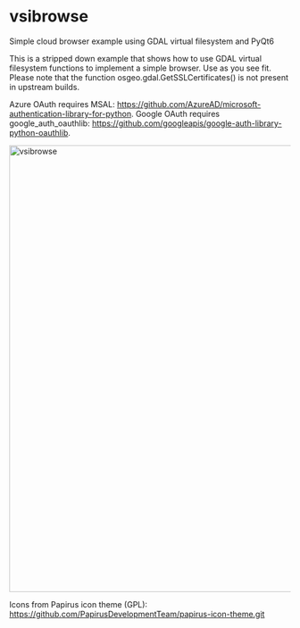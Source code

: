 # vsibrowse
Simple cloud browser example using GDAL virtual filesystem and PyQt6

This is a stripped down example that shows how to use GDAL virtual filesystem functions to implement a simple browser. Use as you see fit. Please note that the function osgeo.gdal.GetSSLCertificates() is not present in upstream builds.

Azure OAuth requires MSAL: https://github.com/AzureAD/microsoft-authentication-library-for-python.
Google OAuth requires google_auth_oauthlib: https://github.com/googleapis/google-auth-library-python-oauthlib.

<img width="800" alt="vsibrowse" src="https://user-images.githubusercontent.com/1836337/216779757-cdb9d995-c0eb-4619-b89b-b9f2185aea52.png">

Icons from Papirus icon theme (GPL): https://github.com/PapirusDevelopmentTeam/papirus-icon-theme.git
